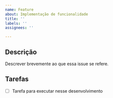 ```yaml
---
name: Feature
about: Implementação de funcionalidade
title: ''
labels: ''
assignees: ''

---
```


## Descrição
Descrever brevemente ao que essa issue se refere.

## Tarefas
- [ ] Tarefa para executar nesse desenvolvimento
